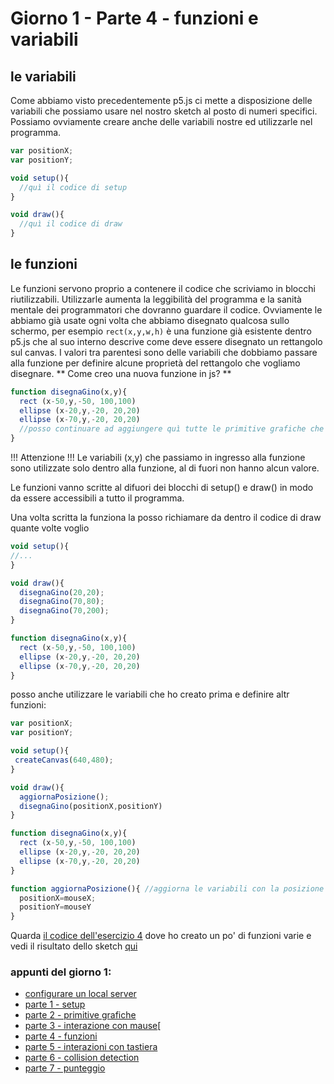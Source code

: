 # Giorno 1 - Parte 4 - funzioni e variabili

## le variabili
Come abbiamo visto precedentemente p5.js ci mette a disposizione delle variabili che possiamo usare nel nostro sketch al posto di numeri specifici.
Possiamo ovviamente creare anche delle variabili nostre ed utilizzarle nel programma.

```javascript
var positionX;
var positionY;

void setup(){
  //quì il codice di setup
}

void draw(){
  //quì il codice di draw
}
```

## le funzioni
Le funzioni servono proprio a contenere il codice che scriviamo in blocchi riutilizzabili. Utilizzarle aumenta la leggibilità del programma e la sanità mentale dei programmatori che dovranno guardare il codice.
Ovviamente le abbiamo già usate ogni volta che abbiamo disegnato qualcosa sullo schermo, per esempio `rect(x,y,w,h)` è una funzione già esistente dentro p5.js che al suo interno descrive come deve essere disegnato un rettangolo sul canvas.
I valori tra parentesi sono delle variabili che dobbiamo passare alla funzione per definire alcune proprietà del rettangolo che vogliamo disegnare.
** Come creo una nuova funzione in js? **

```javascript
function disegnaGino(x,y){
  rect (x-50,y,-50, 100,100)
  ellipse (x-20,y,-20, 20,20)
  ellipse (x-70,y,-20, 20,20)
  //posso continuare ad aggiungere quì tutte le primitive grafiche che che fanno parte della funzione disegnaGino
}
```
!!! Attenzione !!! Le variabili (x,y) che passiamo in ingresso alla funzione sono utilizzate solo dentro alla funzione, al di fuori non hanno alcun valore.

Le funzioni vanno scritte al difuori dei blocchi di setup() e draw() in modo da essere accessibili a tutto il programma.

Una volta scritta la funziona la posso richiamare da dentro il codice di draw quante volte voglio

```javascript
void setup(){
//...
}

void draw(){
  disegnaGino(20,20);
  disegnaGino(70,80);
  disegnaGino(70,200);
}

function disegnaGino(x,y){
  rect (x-50,y,-50, 100,100)
  ellipse (x-20,y,-20, 20,20)
  ellipse (x-70,y,-20, 20,20)
}
```

posso anche utilizzare le variabili che ho creato prima e definire altr funzioni:

```javascript
var positionX;
var positionY;

void setup(){
 createCanvas(640,480);
}

void draw(){
  aggiornaPosizione();
  disegnaGino(positionX,positionY)
}

function disegnaGino(x,y){
  rect (x-50,y,-50, 100,100)
  ellipse (x-20,y,-20, 20,20)
  ellipse (x-70,y,-20, 20,20)
}

function aggiornaPosizione(){ //aggiorna le variabili con la posizione del mouse
  positionX=mouseX;
  positionY=mouseY
}
```

Quarda [il codice dell'esercizio 4](https://github.com/lorenzoromagnoli/p5js_workshop/blob/master/giorno1/4_funzioni/sketch.js) dove ho creato un po' di funzioni varie e vedi il risultato dello sketch [qui](https://lorenzoromagnoli.github.io/p5js_workshop/giorno1/4_funzioni)

### appunti del giorno 1:
- [configurare un local server](https://lorenzoromagnoli.github.io/p5js_workshop/giorno1/setup_atom-live-server.html)
- [parte 1 - setup ](https://lorenzoromagnoli.github.io/p5js_workshop/giorno1/parte1-setup.html)
- [parte 2 - primitive grafiche](https://lorenzoromagnoli.github.io/p5js_workshop/giorno1/parte2-primitive-grafiche.html)
- [parte 3 - interazione con mause](https://lorenzoromagnoli.github.io/p5js_workshop/giorno1/parte3-interazioni_col_mouse.html)[
- [parte 4 - funzioni](https://lorenzoromagnoli.github.io/p5js_workshop/giorno1/parte4-funzioni.html)
- [parte 5 - interazioni con tastiera](https://lorenzoromagnoli.github.io/p5js_workshop/giorno1/parte5-interazioni-con-tastiera.html)
- [parte 6 - collision detection](https://lorenzoromagnoli.github.io/p5js_workshop/giorno1/parte6-collision-detection.html)
- [parte 7 - punteggio](https://lorenzoromagnoli.github.io/p5js_workshop/giorno1/parte7_punteggio.html)
